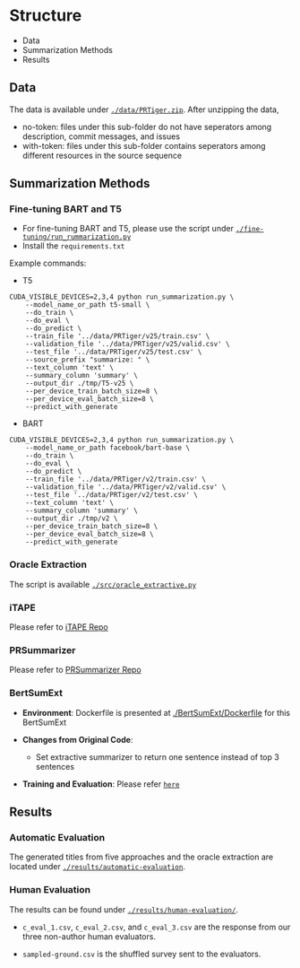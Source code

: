 # Structure
- Data
- Summarization Methods
- Results


## Data
The data is available under [`./data/PRTiger.zip`](./data/PRTiger.zip).
After unzipping the data,
- no-token: files under this sub-folder do not have seperators among description, commit messages, and issues
- with-token: files under this sub-folder contains seperators among different resources in the source sequence

## Summarization Methods
### Fine-tuning BART and T5
- For fine-tuning BART and T5, please use the script under [`./fine-tuning/run_rummarization.py`](./fine-tuning/run_rummarization.py)
- Install the `requirements.txt`

Example commands:
- T5
```
CUDA_VISIBLE_DEVICES=2,3,4 python run_summarization.py \
    --model_name_or_path t5-small \
    --do_train \
	--do_eval \
    --do_predict \
    --train_file '../data/PRTiger/v25/train.csv' \
    --validation_file '../data/PRTiger/v25/valid.csv' \
    --test_file '../data/PRTiger/v25/test.csv' \
    --source_prefix "summarize: " \
    --text_column 'text' \
	--summary_column 'summary' \
    --output_dir ./tmp/T5-v25 \
    --per_device_train_batch_size=8 \
    --per_device_eval_batch_size=8 \
    --predict_with_generate
```

- BART
```
CUDA_VISIBLE_DEVICES=2,3,4 python run_summarization.py \
    --model_name_or_path facebook/bart-base \
    --do_train \
	--do_eval \
    --do_predict \
    --train_file '../data/PRTiger/v2/train.csv' \
    --validation_file '../data/PRTiger/v2/valid.csv' \
    --test_file '../data/PRTiger/v2/test.csv' \
    --text_column 'text' \
	--summary_column 'summary' \
    --output_dir ./tmp/v2 \
    --per_device_train_batch_size=8 \
    --per_device_eval_batch_size=8 \
    --predict_with_generate
```

### Oracle Extraction
The script is available [`./src/oracle_extractive.py`](./src/oracle_extractive.py)

### iTAPE
Please refer to [iTAPE Repo](https://github.com/imcsq/iTAPE)

### PRSummarizer
Please refer to [PRSummarizer Repo](https://github.com/Tbabm/PRSummarizer)

### BertSumExt
- **Environment**: Dockerfile is presented at [./BertSumExt/Dockerfile](./BertSumExt/Dockerfile) for this BertSumExt

- **Changes from Original Code**:
    + Set extractive summarizer to return one sentence instead of top 3 sentences

- **Training and Evaluation**: Please refer [`here`](https://github.com/happygirlzt/ICSME-PRTiger/blob/main/BertSumExt/README.md)

## Results
### Automatic Evaluation
The generated titles from five approaches and the oracle extraction are located under [`./results/automatic-evaluation`](./results/automatic-evaluation).

### Human Evaluation
The results can be found under [`./results/human-evaluation/`](`./results/human-evaluation/`).

- `c_eval_1.csv`, `c_eval_2.csv`, and `c_eval_3.csv` are the response from our three non-author human evaluators.

- `sampled-ground.csv` is the shuffled survey sent to the evaluators.
